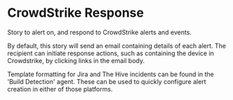 # CrowdStrike Response
Story to alert on, and respond to CrowdStrike alerts and events.

By default, this story will send an email containing details of each alert. The recipient can initiate response actions, such as containing the device in Crowdstrike, by clicking links in the email body.

Template formatting for Jira and The Hive incidents can be found in the 'Build Detection' agent. These can be used to quickly configure alert creation in either of those platforms.